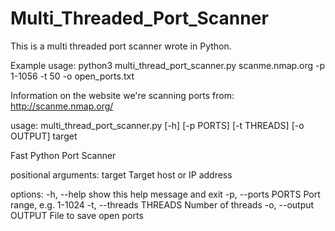 # Multi_Threaded_Port_Scanner
This is a multi threaded port scanner wrote in Python.

Example usage:
python3 multi_thread_port_scanner.py scanme.nmap.org -p 1-1056 -t 50 -o open_ports.txt

Information on the website we're scanning ports from: http://scanme.nmap.org/

usage: multi_thread_port_scanner.py [-h] [-p PORTS] [-t THREADS] [-o OUTPUT] target

Fast Python Port Scanner

positional arguments:
  target                Target host or IP address

options:
  -h, --help            show this help message and exit
  -p, --ports PORTS     Port range, e.g. 1-1024
  -t, --threads THREADS
                        Number of threads
  -o, --output OUTPUT   File to save open ports
